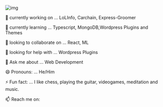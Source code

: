![img](https://i.gyazo.com/83397ec01acbe36287e7c20d4430c94f.png)

🔭 currently working on ... LoLInfo, Carchain, Express-Groomer

🌱 currently learning ... Typescript, MongoDB,Wordpress Plugins and Themes

👯  looking to collaborate on ... React, ML

🤔 looking for help with ... Wordpress Plugins

💬 Ask me about ... Web Development 

😄 Pronouns: ... He/Him

⚡ Fun fact: ... I like chess, playing the guitar, videogames, meditation and music.


📫 Reach me on:   

[twitter]: https://www.twitter.com/luisabellandev

[linkedin]: https://www.linkedin.com/in/luis-abellan-dev/


